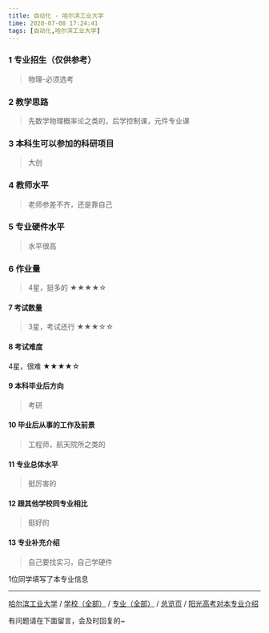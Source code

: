 ```yaml
---
title: 自动化 - 哈尔滨工业大学
time: 2020-07-08 17:24:41
tags: [自动化,哈尔滨工业大学]
---
```

### 1 专业招生（仅供参考）  
> 物理-必须选考


### 2 教学思路
> 先数学物理概率论之类的，后学控制课，元件专业课


### 3 本科生可以参加的科研项目
>  大创


### 4 教师水平
> 老师参差不齐，还是靠自己


### 5 专业硬件水平
> 水平很高


### 6 作业量
>4星，挺多的
★★★★☆



#### 7 考试数量
>3星，考试还行
★★★☆☆


#### 8 考试难度
> 
4星，很难
★★★★☆



#### 9 本科毕业后方向
> 考研


#### 10 毕业后从事的工作及前景
> 工程师，航天院所之类的


#### 11 专业总体水平
> 挺厉害的


#### 12 跟其他学校同专业相比
> 挺好的


#### 13 专业补充介绍
> 自己要找实习，自己学硬件

1位同学填写了本专业信息
***
[哈尔滨工业大学](https://univgo.github.io/2020/07/08/哈尔滨工业大学) / [学校（全部）](https://univgo.github.io/2020/07/08/3efa6bcca419) / [专业（全部）](https://univgo.github.io/2020/07/08/2d4c6d3552c2) / [总览页](https://univgo.github.io/2020/07/08/445daeb4fa00) / [阳光高考对本专业介绍](http://gaokao.chsi.com.cn/sch/zyk/view.do?schId=73395172&specId=73384324)


有问题请在下面留言，会及时回复的~